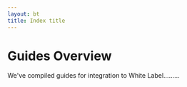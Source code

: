 ```yaml
---
layout: bt
title: Index title
---
```

# Guides Overview

We've compiled guides for integration to White Label.........


